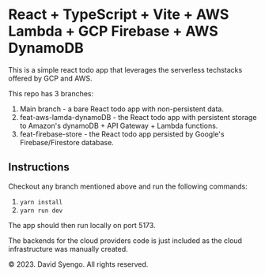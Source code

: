 # React + TypeScript + Vite + AWS Lambda + GCP Firebase + AWS DynamoDB

This is a simple react todo app that leverages the serverless techstacks offered by GCP and AWS.

This repo has 3 branches:
1. Main branch - a bare React todo app with non-persistent data.
2. feat-aws-lamda-dynamoDB - the React todo app with persistent storage to Amazon's dynamoDB + API Gateway + Lambda functions.
3. feat-firebase-store - the React todo app persisted by Google's Firebase/Firestore database.


## Instructions
Checkout any branch mentioned above and run the following commands:
1. ``` yarn install ```
2. ``` yarn run dev ```

The app should then run locally on port 5173.

The backends for the cloud providers code is just included as the cloud infrastructure was manually created.

&copy; 2023. David Syengo. All rights reserved.
